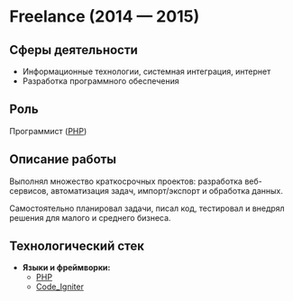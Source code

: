 # Freelance (2014 — 2015)

## Сферы деятельности

- Информационные технологии, системная интеграция, интернет
- Разработка программного обеспечения


## Роль

Программист ([PHP](../../../tech/languages/PHP.md))


## Описание работы

Выполнял множество краткосрочных проектов: разработка веб-сервисов, автоматизация задач, импорт/экспорт и обработка данных.

Самостоятельно планировал задачи, писал код, тестировал и внедрял решения для малого и среднего бизнеса.


## Технологический стек

- **Языки и фреймворки:**
  - [PHP](../../../tech/languages/PHP.md)
  - [Code_Igniter](../../../tech/frameworks/Code_Igniter.md)
